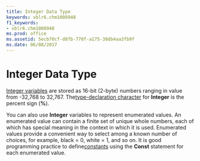 ```yaml
---
title: Integer Data Type
keywords: vblr6.chm1008948
f1_keywords:
- vblr6.chm1008948
ms.prod: office
ms.assetid: 5ecb70cf-d8fb-770f-a175-30db4aa3fb9f
ms.date: 06/08/2017
---
```



# Integer Data Type

[Integer variables](vbe-glossary.md) are stored as 16-bit (2-byte) numbers ranging in value from -32,768 to 32,767. The[type-declaration character](vbe-glossary.md) for **Integer** is the percent sign (**%**).

You can also use  **Integer** variables to represent enumerated values. An enumerated value can contain a finite set of unique whole numbers, each of which has special meaning in the context in which it is used. Enumerated values provide a convenient way to select among a known number of choices, for example, black = 0, white = 1, and so on. It is good programming practice to define[constants](vbe-glossary.md) using the **Const** statement for each enumerated value.

